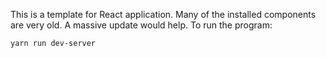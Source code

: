 This is a template for React application.  Many of the installed components are very old.  A massive update would help.
To run the program:
```
yarn run dev-server
```
